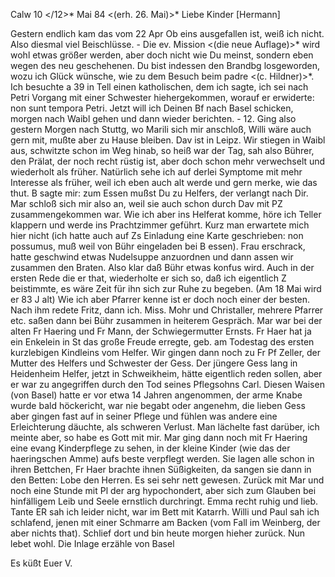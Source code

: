  Calw 10 </12>* Mai 84
 <(erh. 26. Mai)>*
Liebe Kinder [Hermann]

Gestern endlich kam das vom 22 Apr Ob eins ausgefallen ist, weiß ich nicht. Also diesmal viel Beischlüsse. - Die ev. Mission <(die neue Auflage)>* wird wohl etwas größer werden, aber doch nicht wie Du meinst, sondern eben wegen des neu geschehenen. Du bist indessen den Brandbg losgeworden, wozu ich Glück wünsche, wie zu dem Besuch beim padre <(c. Hildner)>*. Ich besuchte a 39 in Tell einen katholischen, dem ich sagte, ich sei nach Petri Vorgang mit einer Schwester hiehergekommen, worauf er erwiderte: non sunt tempora Petri. Jetzt will ich Deinen Bf nach Basel schicken, morgen nach Waibl gehen und dann wieder berichten. - 12. Ging also gestern Morgen nach Stuttg, wo Marili sich mir anschloß, Willi wäre auch gern mit, mußte aber zu Hause bleiben. Dav ist in Leipz. Wir stiegen in Waibl aus, schwitzte schon im Weg hinab, so heiß war der Tag, sah also Bührer, den Prälat, der noch recht rüstig ist, aber doch schon mehr verwechselt und wiederholt als früher. Natürlich sehe ich auf derlei Symptome mit mehr Interesse als früher, weil ich eben auch alt werde und gern merke, wie das thut. B sagte mir: zum Essen mußst Du zu Helfers, der verlangt nach Dir. Mar schloß sich mir also an, weil sie auch schon durch Dav mit PZ zusammengekommen war. Wie ich aber ins Helferat komme, höre ich Teller klappern und werde ins Prachtzimmer geführt. Kurz man erwartete mich hier nicht (ich hatte auch auf Zs Einladung eine Karte geschrieben: non possumus, muß weil von Bühr eingeladen bei B essen). Frau erschrack, hatte geschwind etwas Nudelsuppe anzuordnen und dann assen wir zusammen den Braten. Also klar daß Bühr etwas konfus wird. Auch in der ersten Rede die er that, wiederholte er sich so, daß ich eigentlich Z beistimmte, es wäre Zeit für ihn sich zur Ruhe zu begeben. (Am 18 Mai wird er 83 J alt) Wie ich aber Pfarrer kenne ist er doch noch einer der besten. Nach ihm redete Fritz, dann ich. Miss. Mohr und Christaller, mehrere Pfarrer etc. saßen dann bei Bühr zusammen in heiterem Gespräch. Mar war bei der alten Fr Haering und Fr Mann, der Schwiegermutter Ernsts. Fr Haer hat ja ein Enkelein in St das große Freude erregte, geb. am Todestag des ersten kurzlebigen Kindleins vom Helfer. Wir gingen dann noch zu Fr Pf Zeller, der Mutter des Helfers und Schwester der Gess. Der jüngere Gess lang in Heidenheim Helfer, jetzt in Schweikheim, hätte eigentlich reden sollen, aber er war zu angegriffen durch den Tod seines Pflegsohns Carl. Diesen Waisen (von Basel) hatte er vor etwa 14 Jahren angenommen, der arme Knabe wurde bald höckericht, war nie begabt oder angenehm, die lieben Gess aber gingen fast auf in seiner Pflege und fühlen was andere eine Erleichterung däuchte, als schweren Verlust. Man lächelte fast darüber, ich meinte aber, so habe es Gott mit mir. Mar ging dann noch mit Fr Haering eine evang Kinderpflege zu sehen, in der kleine Kinder (wie das der haeringschen Amme) aufs beste verpflegt werden. Sie lagen alle schon in ihren Bettchen, Fr Haer brachte ihnen Süßigkeiten, da sangen sie dann in den Betten: Lobe den Herren. Es sei sehr nett gewesen. Zurück mit Mar und noch eine Stunde mit Pl der arg hypochondert, aber sich zum Glauben bei hinfälligem Leib und Seele ernstlich durchringt. Emma recht ruhig und lieb. Tante ER sah ich leider nicht, war im Bett mit Katarrh. Willi und Paul sah ich schlafend, jenen mit einer Schmarre am Backen (vom Fall im Weinberg, der aber nichts that). Schlief dort und bin heute morgen hieher zurück. Nun lebet wohl. Die Inlage erzähle von Basel

 Es küßt Euer V.
